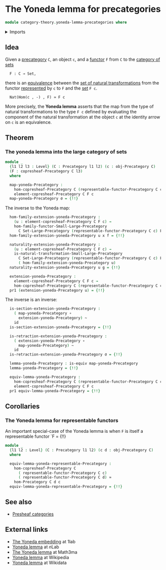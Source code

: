 # The Yoneda lemma for precategories

```agda
module category-theory.yoneda-lemma-precategories where
```

<details><summary>Imports</summary>

```agda
open import category-theory.copresheaf-categories
open import category-theory.functors-from-small-to-large-precategories
open import category-theory.natural-transformations-functors-from-small-to-large-precategories
open import category-theory.precategories
open import category-theory.representable-functors-precategories

open import foundation.action-on-identifications-functions
open import foundation.category-of-sets
open import foundation.dependent-pair-types
open import foundation.equivalences
open import foundation.function-extensionality
open import foundation.function-types
open import foundation.homotopies
open import foundation.identity-types
open import foundation.subtypes
open import foundation.universe-levels
```

</details>

## Idea

Given a [precategory](category-theory.precategories.md) `C`, an object `c`, and
a [functor](category-theory.functors-precategories.md) `F` from `C` to the
[category of sets](foundation.category-of-sets.md)

```text
  F : C → Set,
```

there is an [equivalence](foundation-core.equivalences.md) between the
[set of natural transformations](category-theory.natural-transformations-functors-precategories.md)
from the functor
[represented](category-theory.representable-functors-precategories.md) by `c` to
`F` and the [set](foundation-core.sets.md) `F c`.

```text
  Nat(Hom(c , -) , F) ≃ F c
```

More precisely, the **Yoneda lemma** asserts that the map from the type of
natural transformations to the type `F c` defined by evaluating the component of
the natural transformation at the object `c` at the identity arrow on `c` is an
equivalence.

## Theorem

### The yoneda lemma into the large category of sets

```agda
module _
  {l1 l2 l3 : Level} (C : Precategory l1 l2) (c : obj-Precategory C)
  (F : copresheaf-Precategory C l3)
  where

  map-yoneda-Precategory :
    hom-copresheaf-Precategory C (representable-functor-Precategory C c) F →
    element-copresheaf-Precategory C F c
  map-yoneda-Precategory σ = {!!}
```

The inverse to the Yoneda map:

```agda
  hom-family-extension-yoneda-Precategory :
    (u : element-copresheaf-Precategory C F c) →
    hom-family-functor-Small-Large-Precategory
      C Set-Large-Precategory (representable-functor-Precategory C c) F
  hom-family-extension-yoneda-Precategory u x f = {!!}

  naturality-extension-yoneda-Precategory :
    (u : element-copresheaf-Precategory C F c) →
    is-natural-transformation-Small-Large-Precategory
      C Set-Large-Precategory (representable-functor-Precategory C c) F
      ( hom-family-extension-yoneda-Precategory u)
  naturality-extension-yoneda-Precategory u g = {!!}

  extension-yoneda-Precategory :
    element-copresheaf-Precategory C F c →
    hom-copresheaf-Precategory C (representable-functor-Precategory C c) F
  pr1 (extension-yoneda-Precategory u) = {!!}
```

The inverse is an inverse:

```agda
  is-section-extension-yoneda-Precategory :
    ( map-yoneda-Precategory ∘
      extension-yoneda-Precategory) ~
    id
  is-section-extension-yoneda-Precategory = {!!}

  is-retraction-extension-yoneda-Precategory :
    ( extension-yoneda-Precategory ∘
      map-yoneda-Precategory) ~
    id
  is-retraction-extension-yoneda-Precategory σ = {!!}

  lemma-yoneda-Precategory : is-equiv map-yoneda-Precategory
  lemma-yoneda-Precategory = {!!}

  equiv-lemma-yoneda-Precategory :
    hom-copresheaf-Precategory C (representable-functor-Precategory C c) F ≃
    element-copresheaf-Precategory C F c
  pr1 equiv-lemma-yoneda-Precategory = {!!}
```

## Corollaries

### The Yoneda lemma for representable functors

An important special-case of the Yoneda lemma is when `F` is itself a
representable functor `F = {!!}

```agda
module _
  {l1 l2 : Level} (C : Precategory l1 l2) (c d : obj-Precategory C)
  where

  equiv-lemma-yoneda-representable-Precategory :
    hom-copresheaf-Precategory C
      ( representable-functor-Precategory C c)
      ( representable-functor-Precategory C d) ≃
    hom-Precategory C d c
  equiv-lemma-yoneda-representable-Precategory = {!!}
```

## See also

- [Presheaf categories](category-theory.presheaf-categories.md)

## External links

- [The Yoneda embedding](https://1lab.dev/Cat.Functor.Hom.html#the-yoneda-embedding)
  at 1lab
- [Yoneda lemma](https://ncatlab.org/nlab/show/Yoneda+lemma) at $n$Lab
- [The Yoneda lemma](https://www.math3ma.com/blog/the-yoneda-lemma) at Math3ma
- [Yoneda lemma](https://en.wikipedia.org/wiki/Yoneda_lemma) at Wikipedia
- [Yoneda lemma](https://www.wikidata.org/wiki/Q320577) at Wikidata
